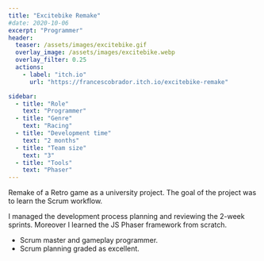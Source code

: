 ```yaml
---
title: "Excitebike Remake"
#date: 2020-10-06
excerpt: "Programmer"
header:
  teaser: /assets/images/excitebike.gif
  overlay_image: /assets/images/excitebike.webp
  overlay_filter: 0.25
  actions:
    - label: "itch.io"
      url: "https://francescobrador.itch.io/excitebike-remake"

sidebar:
  - title: "Role"
    text: "Programmer"
  - title: "Genre"
    text: "Racing"
  - title: "Development time"
    text: "2 months"
  - title: "Team size"
    text: "3"
  - title: "Tools"
    text: "Phaser"
---
```

Remake of a Retro game as a university project. The goal of the project was to learn the Scrum workflow. 

I managed the development process planning and reviewing the 2-week sprints. Moreover I learned the JS Phaser framework from scratch.

- Scrum master and gameplay programmer.
- Scrum planning graded as excellent.